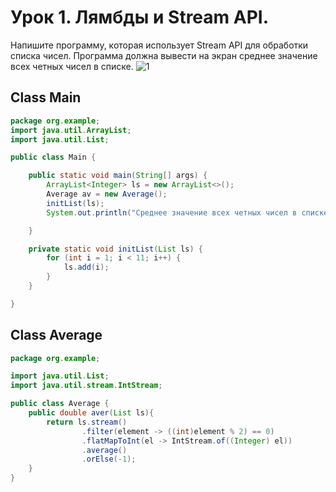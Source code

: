 # Урок 1. Лямбды и Stream API.  
Напишите программу, которая использует Stream API для обработки списка чисел. Программа должна вывести на экран среднее значение всех четных чисел в списке. 
![1](https://github.com/MaksimZ91/JJ_HW1/assets/72209139/cce5a3a8-c273-47ec-8a32-020e97f44047)

## Class Main 
```java
package org.example;
import java.util.ArrayList;
import java.util.List;

public class Main {

    public static void main(String[] args) {
        ArrayList<Integer> ls = new ArrayList<>();
        Average av = new Average();
        initList(ls);
        System.out.println("Среднее значение всех четных чисел в списке: " + ls + " = " + av.aver(ls));

    }

    private static void initList(List ls) {
        for (int i = 1; i < 11; i++) {
            ls.add(i);
        }
    }

}
```

## Class Average
```java
package org.example;

import java.util.List;
import java.util.stream.IntStream;

public class Average {
    public double aver(List ls){
        return ls.stream()
                .filter(element -> ((int)element % 2) == 0)
                .flatMapToInt(el -> IntStream.of((Integer) el))
                .average()
                .orElse(-1);
    }
}

```
